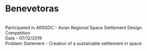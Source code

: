 <h1>Benevetoras</h1> <br>
Participated in ARSSDC - Asian Regional Space Settlement Design Competition <br>
Date - 07/12/2019 <br>
Problem Statement - Creation of a sustainable settlement in space
